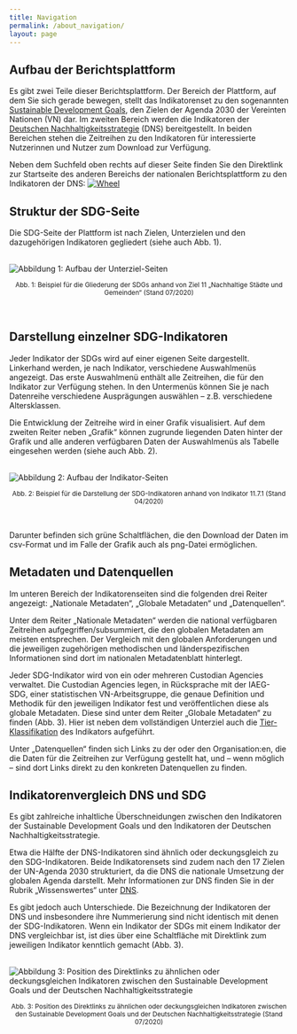 ```yaml
---
title: Navigation
permalink: /about_navigation/
layout: page
---
```


## Aufbau der Berichtsplattform

Es gibt zwei Teile dieser Berichtsplattform. Der Bereich der Plattform, auf dem Sie sich gerade bewegen, stellt das Indikatorenset zu den sogenannten [Sustainable Development Goals](https://www.un.org/sustainabledevelopment/sustainable-development-goals/), den Zielen der Agenda 2030 der Vereinten Nationen (VN) dar. Im zweiten Bereich werden die Indikatoren der [Deutschen Nachhaltigkeitsstrategie](https://sustainabledevelopment-deutschland.github.io/) (DNS) bereitgestellt. In beiden Bereichen stehen die Zeitreihen zu den Indikatoren für interessierte Nutzerinnen und Nutzer zum Download zur Verfügung.

Neben dem Suchfeld oben rechts auf dieser Seite finden Sie den Direktlink zur Startseite des anderen Bereichs der nationalen Berichtsplattform zu den Indikatoren der DNS: [<img src="https://g205sdgs.github.io/sdg-indicators/assets/img/about/DNS Wheel.png" alt="Wheel">](https://sustainabledevelopment-deutschland.github.io)

## Struktur der SDG-Seite

Die SDG-Seite der Plattform ist nach Zielen, Unterzielen und den dazugehörigen Indikatoren gegliedert (siehe auch Abb. 1).

<br>
<img src="https://g205SDGs.github.io/sdg-indicators/assets/img/about/target_page.PNG" alt="Abbildung 1: Aufbau der Unterziel-Seiten" class="responsiveImg">

<p style="text-align:center">
<small> Abb. 1: Beispiel für die Gliederung der SDGs anhand von Ziel 11 „Nachhaltige Städte und Gemeinden“ (Stand 07/2020)</small>
</p>
<br>

## Darstellung einzelner SDG-Indikatoren

Jeder Indikator der SDGs wird auf einer eigenen Seite dargestellt. Linkerhand werden, je nach Indikator, verschiedene Auswahlmenüs angezeigt. Das erste Auswahlmenü enthält alle Zeitreihen, die für den Indikator zur Verfügung stehen. In den Untermenüs können Sie je nach Datenreihe verschiedene Ausprägungen auswählen – z.B.  verschiedene Altersklassen.

Die Entwicklung der Zeitreihe wird in einer Grafik visualisiert. Auf dem zweiten Reiter neben „Grafik“ können zugrunde liegenden Daten hinter der Grafik und alle anderen verfügbaren Daten der Auswahlmenüs als Tabelle eingesehen werden (siehe auch Abb. 2).

<br>
<img src="https://g205SDGs.github.io/sdg-indicators/assets/img/about/indicator_page.PNG" alt="Abbildung 2: Aufbau der Indikator-Seiten" class="responsiveImg">

<p style="text-align:center">
<small> Abb. 2: Beispiel für die Darstellung der SDG-Indikatoren anhand von Indikator 11.7.1 (Stand 04/2020)</small>
</p>
<br>

Darunter befinden sich grüne Schaltflächen, die den Download der Daten im csv-Format und im Falle der Grafik auch als png-Datei ermöglichen.

## Metadaten und Datenquellen

Im unteren Bereich der Indikatorenseiten sind die folgenden drei Reiter angezeigt: „Nationale Metadaten“, „Globale Metadaten“ und „Datenquellen“.

Unter dem Reiter „Nationale Metadaten“ werden die national verfügbaren Zeitreihen aufgegriffen/subsummiert, die den globalen Metadaten am meisten entsprechen. Der Vergleich mit den globalen Anforderungen und die jeweiligen zugehörigen methodischen und länderspezifischen Informationen sind dort im nationalen Metadatenblatt hinterlegt.

Jeder SDG-Indikator wird von ein oder mehreren Custodian Agencies verwaltet. Die Custodian Agencies legen, in Rücksprache mit der IAEG-SDG, einer statistischen VN-Arbeitsgruppe, die genaue Definition und Methodik für den jeweiligen Indikator fest und veröffentlichen diese als globale Metadaten. Diese sind unter dem Reiter „Globale Metadaten“ zu finden (Abb. 3). Hier ist neben dem vollständigen Unterziel auch die [Tier-Klassifikation](https://unstats.un.org/sdgs/iaeg-sdgs/tier-classification/) des Indikators aufgeführt.

Unter „Datenquellen“ finden sich Links zu der oder den Organisation:en, die die Daten für die Zeitreihen zur Verfügung gestellt hat, und – wenn möglich – sind dort Links direkt zu den konkreten Datenquellen zu finden.

## Indikatorenvergleich DNS und SDG

Es gibt zahlreiche inhaltliche Überschneidungen zwischen den Indikatoren der Sustainable Development Goals und den Indikatoren der Deutschen Nachhaltigkeitsstrategie.

Etwa die Hälfte der DNS-Indikatoren sind ähnlich oder deckungsgleich zu den SDG-Indikatoren. Beide Indikatorensets sind zudem nach den 17 Zielen der UN-Agenda 2030 strukturiert, da die DNS die nationale Umsetzung der globalen Agenda darstellt. Mehr Informationen zur DNS finden Sie in der Rubrik „Wissenswertes“ unter [DNS](https://sustainabledevelopment-deutschland.github.io/facts_dns).

Es gibt jedoch auch Unterschiede. Die Bezeichnung der Indikatoren der DNS und insbesondere ihre Nummerierung sind nicht identisch mit denen der SDG-Indikatoren. Wenn ein Indikator der SDGs mit einem Indikator der DNS vergleichbar ist, ist dies über eine Schaltfläche mit Direktlink zum jeweiligen Indikator kenntlich gemacht (Abb. 3).

<br>
<img src="https://g205SDGs.github.io/sdg-indicators/assets/img/about/navigation_dns.PNG" alt="Abbildung 3: Position des Direktlinks zu ähnlichen oder deckungsgleichen Indikatoren zwischen den Sustainable Development Goals und der Deutschen Nachhaltigkeitsstrategie" class="responsiveImg">

<p style="text-align:center">
<small> Abb. 3: Position des Direktlinks zu ähnlichen oder deckungsgleichen Indikatoren zwischen den Sustainable Development Goals und der Deutschen Nachhaltigkeitsstrategie (Stand 07/2020)</small>
</p>
<br>
